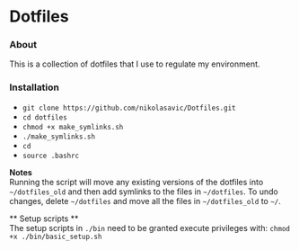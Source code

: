 # Dotfiles

### About
This is a collection of dotfiles that I use to regulate my environment.

### Installation

   * `git clone https://github.com/nikolasavic/Dotfiles.git`
   * `cd dotfiles`
   * `chmod +x make_symlinks.sh`
   * `./make_symlinks.sh`
   * `cd`
   * `source .bashrc`

**Notes**   
Running the script will move any existing versions of the dotfiles into `~/dotfiles_old`
and then add symlinks to the files in `~/dotfiles`.  To undo changes, delete `~/dotfiles`
and move all the files in `~/dotfiles_old` to `~/`.

** Setup scripts **   
The setup scripts in `./bin` need to be granted execute privileges with:
`chmod +x ./bin/basic_setup.sh`

